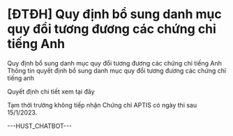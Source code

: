 # [ĐTĐH] Quy định bổ sung danh mục quy đổi tương đương các chứng chỉ tiếng Anh

Quy định bổ sung danh mục quy đổi tương đương các chứng chỉ tiếng Anh
        Thông tin quyết định bổ sung danh mục quy đổi tương đương các chứng chỉ tiếng anh

Quyết định chi tiết xem tại đây

Tạm thời trường không tiếp nhận Chứng chỉ APTIS có ngày thi sau 15/1/2023. 

 ---HUST_CHATBOT---